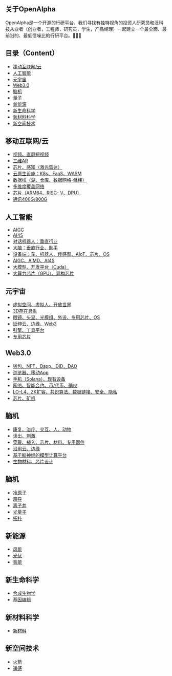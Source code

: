 ## 关于OpenAlpha
OpenAlpha是一个开源的行研平台，我们寻找有独特视角的投资人研究员和泛科技从业者（创业者，工程师，研究员，学生，产品经理）一起建立一个最全面、最前沿的、最低信噪比的行研平台。🚀🚀🚀

## 目录（Content）
- [移动互联网/云](#移动互联网/云)
- [人工智能](#人工智能)
- [元宇宙](#元宇宙)
- [Web3.0](#Web3.0)
- [脑机](#脑机)
- [量子](#量子)
- [新能源](#新能源)
- [新生命科学](#新生命科学)
- [新材料科学](#新材料科学)
- [新空间技术](#新空间技术)

## 移动互联网/云
  - [视频、直屏短视频]()
  - [三维AR]()
  - [芯片、感知（激光雷达）]()
  - [云原生设施：K8s、FaaS、WASM]()
  - [数据栈（湖、仓库、数据网格-经纬）]()
  - [多维度覆盖网络]()
  - [芯片（ARM64、RISC- V、DPU）]()
  - [通讯400G/800G]()
  
## 人工智能
  - [AIGC](https://github.com/StarmanPlus/AIGC)
  - [AI4S](https://github.com/Paipipaipi/AI4S)
  - [对话机器人：垂直行业]()
  - [大脑：垂直行业、助手]()
  - [设备端：车、机器人、传感器、AIoT、芯片、OS]()
  - [AIGC、AIMD、AI4S]()
  - [大模型、开发平台（Cuda）]()
  - [大算力芯片（GPU）、异构芯片]()

## 元宇宙
  - [虚拟空间、虚拟人、开放世界]()
  - [3D存在具象]()
  - [眼镜、头显、光模组、外设、专用芯片、OS]()
  - [延伸云、边缘、Web3]()
  - [引擎、工具平台]()
  - [专用芯片]()

## Web3.0
  - [钱包、NFT、Dapp、DID、DAO]()
  - [浏览器、移动App]()
  - [手机（Solana）、现有设备]()
  - [网络、智能合约、币/代币、确权]()
  - [LO-L4、ZK扩容、共识算法、数据链接、安全、隐私]()
  - [芯片、矿机]()

## 脑机
  - [康复、治疗、交互、人、动物]()
  - [读出、刺激]()
  - [穿戴、植入、芯片、材料、专用器件]()
  - [沿用云、边缘]()
  - [基于脑神经的模型计算平台]()
  - [生物材料、芯片设计]()

## 脑机
  - [冷原子]()
  - [超导]()
  - [离子井]()
  - [光量子]()
  - [拓扑]()

## 新能源
- [风能]()
- [光伏]()
- [氢能]()

## 新生命科学
- [合成生物学]()
- [基因编辑]()

## 新材料科学
- [新材料]()

## 新空间技术
- [火箭]()
- [遥感]()



